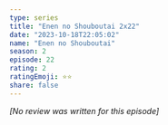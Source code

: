 ```yaml
---
type: series
title: "Enen no Shouboutai 2x22"
date: "2023-10-18T22:05:02"
name: "Enen no Shouboutai"
season: 2
episode: 22
rating: 2
ratingEmoji: ⭐️⭐️
share: false
---
```


_[No review was written for this episode]_
